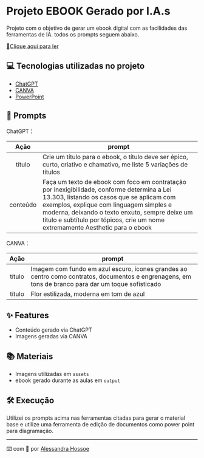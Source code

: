 # Projeto EBOOK Gerado por I.A.s

Projeto com o objetivo de gerar um ebook digital com as facilidades das ferramentas de IA. todos os prompts
seguem abaixo.

<a href="https://github.com/alehossoe/prompts-recipe-to-create-a-ebook/blob/7ee75957a70d7c2451dccc5b7abe667e14a17db2/Ebook_Inexigibilidade%20Descomplicada%20.pdf"> 📕Clique aqui para ler</a>

## 💻 Tecnologias utilizadas no projeto

- [ChatGPT](https://chat.openai.com/) 
- [CANVA](https://www.canva.com/dream-lab)
- [PowerPoint](https://www.microsoft.com/en/microsoft-365/powerpoint)

## 🧠 Prompts


ChatGPT：

|   Ação   | prompt                                                                                                                                                                                                                                                                         |
| :------: | ------------------------------------------------------------------------------------------------------------------------------------------------------------------------------------------------------------------------------------------------------------------------------ |
|  título  | Crie um título para o ebook, o título deve ser épico, curto, criativo e chamativo, me liste 5 variações de títulos  
| conteúdo | Faça um texto de ebook  com foco em contratação por inexigibilidade, conforme determina a Lei 13.303, listando os casos que se aplicam com exemplos, explique com linguagem simples e moderna, deixando o texto enxuto, sempre deixe um título e  subtítulo por tópicos, crie um nome extremamente Aesthetic para o ebook |


CANVA：

|  Ação  | prompt                                                                                 |
| :----: | -------------------------------------------------------------------------------------- |
| título | Imagem  com fundo em azul escuro,  ícones grandes ao centro como contratos, documentos e engrenagens, em tons de branco para dar um toque sofisticado |
| título | Flor estilizada, moderna em tom de azul|

## ✨ Features

- Conteúdo gerado via ChatGPT
- Imagens geradas via CANVA

## 📚 Materiais

- Imagens utilizadas em `assets`
- ebook gerado durante as aulas em `output`

## 🛠️ Execução

Utilizei os prompts acima nas ferramentas citadas para gerar o material base e utilize uma ferramenta de edição de documentos como power point para diagramação.

---

⌨️ com 💜 por [Alessandra Hossoe](https://github.com/alehossoe)

